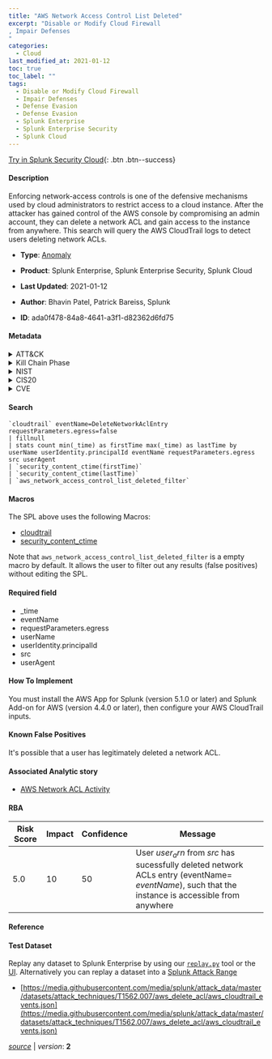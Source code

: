```yaml
---
title: "AWS Network Access Control List Deleted"
excerpt: "Disable or Modify Cloud Firewall
, Impair Defenses
"
categories:
  - Cloud
last_modified_at: 2021-01-12
toc: true
toc_label: ""
tags:
  - Disable or Modify Cloud Firewall
  - Impair Defenses
  - Defense Evasion
  - Defense Evasion
  - Splunk Enterprise
  - Splunk Enterprise Security
  - Splunk Cloud
---
```




[Try in Splunk Security Cloud](https://www.splunk.com/en_splunk_app_enrichmentus/cyber-security.html){: .btn .btn--success}

#### Description

Enforcing network-access controls is one of the defensive mechanisms used by cloud administrators to restrict access to a cloud instance. After the attacker has gained control of the AWS console by compromising an admin account, they can delete a network ACL and gain access to the instance from anywhere. This search will query the AWS CloudTrail logs to detect users deleting network ACLs.

- **Type**: [Anomaly](https://github.com/splunk/security_content/wiki/Detection-Analytic-Types)
- **Product**: Splunk Enterprise, Splunk Enterprise Security, Splunk Cloud


- **Last Updated**: 2021-01-12
- **Author**: Bhavin Patel, Patrick Bareiss, Splunk
- **ID**: ada0f478-84a8-4641-a3f1-d82362d6fd75


#### Metadata

<details>
  <summary>ATT&CK</summary>


| ID             | Technique        |  Tactic             |
| -------------- | ---------------- |-------------------- |
| [T1562.007](https://attack.mitre.org/techniques/T1562/007/) | Disable or Modify Cloud Firewall | Defense Evasion |

| [T1562](https://attack.mitre.org/techniques/T1562/) | Impair Defenses | Defense Evasion |

</details>


<details>
  <summary>Kill Chain Phase</summary>

* Actions on Objectives


</details>


<details>
  <summary>NIST</summary>

* DE.DP
* DE.AE



</details>

<details>
  <summary>CIS20</summary>

* CIS 11



</details>

<details>
  <summary>CVE</summary>



</details>

#### Search

```
`cloudtrail` eventName=DeleteNetworkAclEntry requestParameters.egress=false 
| fillnull 
| stats count min(_time) as firstTime max(_time) as lastTime by userName userIdentity.principalId eventName requestParameters.egress src userAgent 
| `security_content_ctime(firstTime)`
| `security_content_ctime(lastTime)` 
| `aws_network_access_control_list_deleted_filter`
```

#### Macros
The SPL above uses the following Macros:
* [cloudtrail](https://github.com/splunk/security_content/blob/develop/macros/cloudtrail.yml)
* [security_content_ctime](https://github.com/splunk/security_content/blob/develop/macros/security_content_ctime.yml)

Note that `aws_network_access_control_list_deleted_filter` is a empty macro by default. It allows the user to filter out any results (false positives) without editing the SPL.

#### Required field
* _time
* eventName
* requestParameters.egress
* userName
* userIdentity.principalId
* src
* userAgent


#### How To Implement
You must install the AWS App for Splunk (version 5.1.0 or later) and Splunk Add-on for AWS (version 4.4.0 or later), then configure your AWS CloudTrail inputs.

#### Known False Positives
It's possible that a user has legitimately deleted a network ACL.

#### Associated Analytic story
* [AWS Network ACL Activity](/stories/aws_network_acl_activity)




#### RBA

| Risk Score  | Impact      | Confidence   | Message      |
| ----------- | ----------- |--------------|--------------|
| 5.0 | 10 | 50 | User $user_arn$ from $src$ has sucessfully deleted network ACLs entry (eventName= $eventName$), such that the instance is accessible from anywhere |


#### Reference


#### Test Dataset
Replay any dataset to Splunk Enterprise by using our [`replay.py`](https://github.com/splunk/attack_data#using-replaypy) tool or the [UI](https://github.com/splunk/attack_data#using-ui).
Alternatively you can replay a dataset into a [Splunk Attack Range](https://github.com/splunk/attack_range#replay-dumps-into-attack-range-splunk-server)


* [https://media.githubusercontent.com/media/splunk/attack_data/master/datasets/attack_techniques/T1562.007/aws_delete_acl/aws_cloudtrail_events.json](https://media.githubusercontent.com/media/splunk/attack_data/master/datasets/attack_techniques/T1562.007/aws_delete_acl/aws_cloudtrail_events.json)



[*source*](https://github.com/splunk/security_content/tree/develop/detections/cloud/aws_network_access_control_list_deleted.yml) \| *version*: **2**